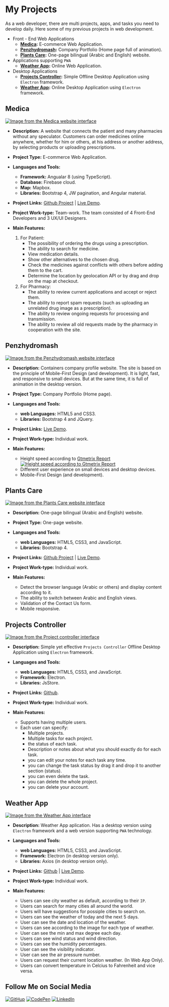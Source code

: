 # My Projects
As a web developer, there are multi projects, apps, and tasks you need to develop daily. Here some of my previous projects in web development.

- Front - End Web Applications
  - **[Medica](#Medica):** E-commerce Web Application.
  - **[Penzhydromash](#Penzhydromash):** Company Portfolio (Home page full of animation).
  - **[Plants Care](#Plants-Care):**  One-page bilingual (Arabic and English) website.
- Applications supporting `PWA`
  - **[Weather App](#weather-app):** Online Web Application.
- Desktop Applications
  - **[Projects Controller](#projects-controller):** Simple Offline Desktop Application using `Electron` framework.
  - **[Weather App](#weather-app):** Online Desktop Application using `Electron` framework.

## <a name="Medica" target="_self">Medica</a>

[![Image from the Medica website interface](https://www.up-00.com/i/00185/08199akvg3tr.png)](https://medica-iti.firebaseapp.com/)

- **Description:** A website that connects the patient and many pharmacies without any speculator. Customers can order medicines online anywhere, whether for him or others, at his address or another address, by selecting products or uploading prescriptions.

- **Project Type:** E-commerce Web Application.

- **Languages and Tools:** 
  - **Framework:** Angualar 8 (using TypeScript).
  - **Database:** Firebase cloud.
  - **Map:** Mapbox.
  - **Libraries:** Bootstrap 4, JW pagination, and Angular material.

- **Project Links:** [Github Project](https://github.com/Mohamed-a-mohy/medica) | [Live Demo](https://medica-iti.firebaseapp.com/).

- **Project Work-type:** Team-work. The team consisted of 4 Front-End Developers and 3 UX/UI Designers.

- **Main Features:**
  1. For Patient:
     - The possibility of ordering the drugs using a prescription.
     - The ability to search for medicine.
     - View medication details.
     - Show other alternatives to the chosen drug.
     - Check the medicines against conflicts with others before adding them to the cart.
     - Determine the location by geolocation API or by drag and drop on the map at checkout.
  2. For Pharmacy:
     - The ability to review current applications and accept or reject them.
     - The ability to report spam requests (such as uploading an unrelated drug image as a prescription).
     - The ability to review ongoing requests for processing and transmission.
     - The ability to review all old requests made by the pharmacy in cooperation with the site. 
   
   
   
   
 ## <a name="Penzhydromash" target="_self">Penzhydromash</a>

[![Image from the Penzhydromash website interface](https://www.up-00.com/i/00185/ixjxctupjjvf.png)](https://penzhydromash.netlify.app/)

- **Description:** Containers company profile website. The site is based on the principle of Mobile-First Design (and development). It is light, fast, and responsive to small devices. But at the same time, it is full of animation in the desktop version.

- **Project Type:** Company Portfolio (Home page).

- **Languages and Tools:** 
  - **web Languages:** HTML5 and CSS3.
  - **Libraries:** Bootstrap 4 and JQuery.

- **Project Links:** [Live Demo](https://penzhydromash.netlify.app/).

- **Project Work-type:** Individual work.

- **Main Features:**
  - Height speed according to [Gtmetrix Report](https://gtmetrix.com/reports/penzhydromash.netlify.app/DjULQjEh)
  [![Height speed according to Gtmetrix Report](https://www.up-00.com/i/00192/x4r16jsslvnq.png)](https://gtmetrix.com/reports/penzhydromash.netlify.app/DjULQjEh)
  - Different user experience on small devices and desktop devices.
  - Mobile-First Design (and development).
  
  
 ## <a name="Plants-Care" target="_self">Plants Care</a>

[![Image from the Plants Care website interface](https://www.up-00.com/i/00185/hj2xccxcum3m.jpg)](https://alaa-abdelrahim.github.io/plants_care/)
- **Description:** One-page bilingual (Arabic and English) website.

- **Project Type:** One-page website.

- **Languages and Tools:** 
  - **web Languages:** HTML5, CSS3, and JavaScript.
  - **Libraries:** Bootstrap 4.

- **Project Links:** [Github Project](https://github.com/alaa-abdelrahim/plants_care) | [Live Demo](https://alaa-abdelrahim.github.io/plants_care/).

- **Project Work-type:** Individual work.

- **Main Features:**
  - Detect the browser language (Arabic or others) and display content according to it.
  - The ability to switch between Arabic and English views.
  - Validation of the Contact Us form.
  - Mobile responsive.
  
  
   
   
## <a name="projects-controller" target="_self">Projects Controller</a>

[![Image from the Project controller interface](https://alaa-abdelrahim.github.io/projects-controller/doc-images/tasks.png)](https://alaa-abdelrahim.github.io/projects-controller)

- **Description:** Simple yet effective `Projects Controller` Offline Desktop Application using `Electron` framework.

- **Languages and Tools:** 
  - **web Languages:** HTML5, CSS3, and JavaScript.
  - **Framework:** Electron.
  - **Libraries:** JsStore.

- **Project Links:** [Github](https://github.com/alaa-abdelrahim/projects-controller).

- **Project Work-type:** Individual work.

- **Main Features:**
  - Supports having multiple users.
  - Each user can specify:
    - Multiple projects.
    - Multiple tasks for each project.
    - the status of each task.
    - Description or notes about what you should exactly do for each task.
    - you can edit your notes for each task any time.
    - you can change the task status by drag it and drop it to another section (status).
    - you can even delete the task.
    - you can delete the whole project.
    - you can delete your account.


## <a name="weather-app" target="_self">Weather App</a>

[![Image from the Weather App interface](https://e.top4top.io/p_1714jtvlt1.png)](https://github.com/alaa-abdelrahim/weather-app)

- **Description:** Weather App aplication. Has a desktop version using `Electron` framework and a web version supporting `PWA` technology.

- **Languages and Tools:** 
  - **web Languages:** HTML5, CSS3, and JavaScript.
  - **Framework:** Electron (in desktop version only).
  - **Libraries:** Axios (in desktop version only).

- **Project Links:** [Github](https://github.com/alaa-abdelrahim/weather-app) | [Live Demo](https://catch-weather.netlify.app/).

- **Project Work-type:** Individual work.

- **Main Features:**
  - Users can see city weather as default, according to their `IP`.
  - Users can search for many cities all around the world.
  - Users will have suggestions for possiple cities to search on.
  - Users can see the weather of today and the next 5 days.
  - User can see the date and location of the weather.
  - Users can see according to the image for each type of weather.
  - User can see the min and max degree each day.
  - Users can see wind status and wind direction.
  - Users can see the humidity percentages.
  - User can see the visibility indicator.
  - User can see the air pressure number.
  - Users can request their current location weather. (In Web App Only).
  - Users can convert temperature in Celcius to Fahrenheit and vice versa.


## Follow Me on Social Media

[![GitHup](https://www.up-00.com/i/00185/nd3uttczqnh7.png)](https://github.com/alaa-abdelrahim) [![CodePen](https://www.up-00.com/i/00185/wnthau7kf2fl.png)](https://codepen.io/Alaa_S_AbdElrahim) [![LinkedIn](https://www.up-00.com/i/00185/takcp0g3x6vc.png)](https://www.linkedin.com/in/alaa-abd-elrahim/)
